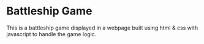 # Battleship Game

This is a battleship game displayed in a webpage built using html & css with javascript to handle the game logic.